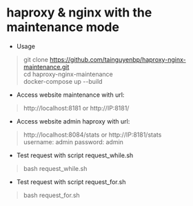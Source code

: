 # haproxy & nginx with the maintenance mode
* Usage<br>
> git clone https://github.com/tainguyenbp/haproxy-nginx-maintenance.git<br>
> cd haproxy-nginx-maintenance<br>
> docker-compose up --build<br>
* Access website maintenance with url:<br>
> http://localhost:8181 or http://IP:8181/<br>
* Access website admin haproxy with url:<br>
> http://localhost:8084/stats or http://IP:8181/stats<br>
> username: admin
> password: admin
* Test request with script request_while.sh<br>
> bash request_while.sh
* Test request with script request_for.sh<br>
> bash request_for.sh<br>
